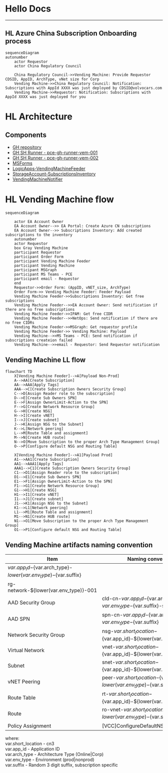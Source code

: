 # Hello Docs
---
## HL Azure China Subscription Onboarding process

```mermaid
sequenceDiagram
autonumber
    actor Requestor
    actor China Regulatory Council
    
    China Regulatory Council->>Vending Machine: Provide Requestor CDSID, AppID, ArchType, vNet size for Corp
    Vending Machine->>China Regulatory Council: Notification: Subscriptions with AppId XXXX was just deployed by CDSID@volvocars.com
    Vending Machine->>Requestor: Notification: Subscriptions with AppId XXXX was just deployed for you
```

# HL Architecture
## Components
- [GH repository](https://github.com/volvo-cars/mb-azure-china_vending_machine/edit/main/README.md)
- [GH SH Runner - pce-gh-runner-vem-001](https://portal.azure.com/#@volvocars.onmicrosoft.com/resource/subscriptions/0c6364d5-fd1c-4270-a5dd-bfe600e46d04/resourceGroups/rg-vending-machine-internal-gh-runner/providers/Microsoft.Compute/virtualMachines/gh-runner-001/overview)
- [GH SH Runner - pce-gh-runner-vem-002](https://portal.azure.com/#@volvocars.onmicrosoft.com/resource/subscriptions/0c6364d5-fd1c-4270-a5dd-bfe600e46d04/resourceGroups/rg-vending-machine-internal-gh-runner/providers/Microsoft.Compute/virtualMachines/gh-runner-001/overview)
- [MSForms](https://forms.office.com/e/gq2B8MmpTR) 
- [LogicApps-VendingMachineFeeder](https://portal.azure.com/#@volvocars.onmicrosoft.com/resource/subscriptions/d563d8cd-37a4-4ef8-a495-cc6347ba8124/resourceGroups/rg-cn-vending_machine/providers/Microsoft.Logic/workflows/VendingMachineFeeder/logicApp)
- [StorageAccount-SubscriptionsInventory](https://portal.azure.com/#@volvocars.onmicrosoft.com/resource/subscriptions/d563d8cd-37a4-4ef8-a495-cc6347ba8124/resourceGroups/rg-cn-vending_machine/providers/Microsoft.Storage/storageAccounts/stcnvendingmachine001/overview)
- [VendingMachineNotifier](https://portal.azure.com/#@volvocars.onmicrosoft.com/resource/subscriptions/d563d8cd-37a4-4ef8-a495-cc6347ba8124/resourceGroups/rg-cn-vending_machine/providers/Microsoft.Logic/workflows/VendingMachineNotifier/logicApp)

# HL Vending Machine flow

```mermaid
sequenceDiagram

    actor EA Account Owner
    EA Account Owner-->> EA Portal: Create Azure CN subscriptions
    EA Account Owner-->> Subscriptions Inventory: Add created subscriptions to the inventory
    autonumber
    actor Requestor
    box Gray Vending Machine
    participant Requestor
    participant Order Form
    participant Vending Machine Feeder
    participant Vending Machine
    participant MSGraph
    participant MS Teams - PCE
    participant email - Requestor
    end
    Requestor->>Order Form: (AppID, vNET_size, ArchType)
    Order Form->> Vending Machine Feeder: Feeder Payload
    Vending Machine Feeder->>Subscriptions Inventory: Get free subscriptions
    Vending Machine Feeder-->>EA Account Owner: Send notification if there are no free subscriptions
    Vending Machine Feeder->>IPAM: Get free CIDR
    Vending Machine Feeder-->>NetOps: Send notification if there are no free CIDRs
    Vending Machine Feeder->>MSGraph: Get requestor profile
    Vending Machine Feeder->> Vending Machine: Payload
    Vending Machine-->>MS Teams - PCE: Send notification if subscriptions createion failed
    Vending Machine-->>email - Requestor: Send Requestor notification
```

## Vending Machine LL flow
```mermaid
flowchart TD
    X[Vending Machine Feeder]-->A[Payload Non-Prod]
    A-->AA[Create Subscription]
    AA-->AAA[Apply Tags]
    AAA-->C[Create Subscription Owners Security Group]
    C-->D[Assign Reader role to the subscription]
    D-->E[Create Sub Owners SPN]
    E-->F[Assign OwnerLimit-Action to the SPN]
    F-->G[Create Network Resource Group]
    G-->H[Create NSG]
    H-->I[Create vNET]
    I-->J[Create subnet]
    J-->K[Assign NSG to the Subnet]
    K-->L[Network peering]
    L-->M[Route Table and assignment]
    M-->N[Create HUB route]
    N-->O[Move Subscription to the proper Arch Type Management Group]
    O-->P[Configure default NSG and Routing Table]
    
    X[Vending Machine Feeder]-->A1[Payload Prod]
    A1-->AA1[Create Subscription]
    AA1-->AAA1[Apply Tags]
    AAA1-->C1[Create Subscription Owners Security Group]
    C1-->D1[Assign Reader role to the subscription]
    D1-->E1[Create Sub Owners SPN]
    E1-->F1[Assign OwnerLimit-Action to the SPN]
    F1-->G1[Create Network Resource Group]
    G1-->H1[Create NSG]
    H1-->I1[Create vNET]
    I1-->J1[Create subnet]
    J1-->K1[Assign NSG to the Subnet]
    K1-->L1[Network peering]
    L1-->M1[Route Table and assignment]
    M1-->N1[Create HUB route]
    N1-->O1[Move Subscription to the proper Arch Type Management Group]
    O1-->P1[Configure default NSG and Routing Table]

```
## Vending Machine artifacts naming convention
|Item|Naming convention|Comment|
|--|--|--|
| ${var.app_id}-${var.arch_type}-${lower(var.env_type)}-${var.suffix} | |
| rg-network-${lower(var.env_type)}-001 | |
| AAD Security Group | cld-cn-${var.app_id}-${var.arch_type}-${var.env_type}-${var.suffix}-sg | |
| AAD SPN | spn-cn-${var.app_id}-${var.arch_type}-${var.env_type}-${var.suffix} | |
| Network Security Group | nsg-${var.short_location}-${var.app_id}-${lower(var.env_type)}-001 | |
| Virtual Network | vnet-${var.short_location}-${var.app_id}-${lower(var.env_type)}-001 | |
| Subnet | snet-${var.short_location}-${var.app_id}-${lower(var.env_type)}-001 | |
| vNET Peering | peer-${var.short_location}-${var.app_id}-${lower(var.env_type)}-${var.suffix} | |
| Route Table | rt-${var.short_location}-${var.app_id}-${lower(var.env_type)}-001 | |
| Route | ro-vnet-${var.short_location}-${var.app_id}-${lower(var.env_type)}-${var.suffix} | | 
| Policy Assignment | [VCC]ConfigureDefaultNSGandRTonSub | |

where: \
var.short_location - cn3 \
var.app_id - Application ID \
var.arch_type - Architecture Type (Online|Corp) \
var.env_type - Environment (prod|nonprod) \
var.suffix - Random 3 digit suffix, subscription specific


